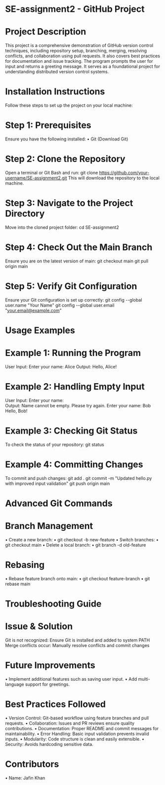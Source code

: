 # SE-assignment2 - GitHub Project
# Project Description
This project is a comprehensive demonstration of GitHub version control techniques, including repository setup, branching, merging, resolving conflicts, and collaboration using pull requests. It also covers best practices for documentation and issue tracking. The program prompts the user for input and returns a greeting message. It serves as a foundational project for understanding distributed version control systems.
# Installation Instructions
Follow these steps to set up the project on your local machine:
# Step 1: Prerequisites
Ensure you have the following installed:
•	Git (Download Git)
# Step 2: Clone the Repository
Open a terminal or Git Bash and run:
 git clone https://github.com/your-username/SE-assignment2.git
This will download the repository to the local machine.
# Step 3: Navigate to the Project Directory
Move into the cloned project folder:
cd SE-assignment2
# Step 4: Check Out the Main Branch
Ensure you are on the latest version of main:
git checkout main
git pull origin main

# Step 5: Verify Git Configuration 
Ensure your Git configuration is set up correctly:
git config --global user.name "Your Name"
git config --global user.email "your.email@example.com"

# Usage Examples
# Example 1: Running the Program

User Input:
Enter your name: Alice
Output:
Hello, Alice!

# Example 2: Handling Empty Input

User Input:
Enter your name:   
Output:
Name cannot be empty. Please try again.
Enter your name: Bob
Hello, Bob!

# Example 3: Checking Git Status
To check the status of your repository:
git status

# Example 4: Committing Changes
To commit and push changes:
git add .
git commit -m "Updated hello.py with improved input validation"
git push origin main

# Advanced Git Commands

# Branch Management
•	Create a new branch: 
•	git checkout -b new-feature
•	Switch branches: 
•	git checkout main
•	Delete a local branch: 
•	git branch -d old-feature

# Rebasing
•	Rebase feature branch onto main: 
•	git checkout feature-branch
•	git rebase main

# Troubleshooting Guide
# Issue & Solution
Git is not recognized:	Ensure Git is installed and added to system PATH
Merge conflicts occur:	Manually resolve conflicts and commit changes

# Future Improvements
•	Implement additional features such as saving user input.
•	Add multi-language support for greetings.
# Best Practices Followed
•	Version Control: Git-based workflow using feature branches and pull requests.
•	Collaboration: Issues and PR reviews ensure quality contributions.
•	Documentation: Proper README and commit messages for maintainability.
•	Error Handling: Basic input validation prevents invalid inputs.
•	Modularity: Code structure is clean and easily extensible.
•	Security: Avoids hardcoding sensitive data.
# Contributors
•	Name: Jafin Khan



